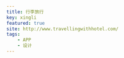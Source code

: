 ```yaml
---
title: 行李旅行
key: xingli
featured: true
site: http://www.travellingwithhotel.com/
tags:
    - APP
    - 设计
---
```

